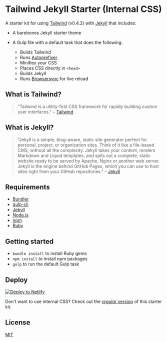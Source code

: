 # Tailwind Jekyll Starter (Internal CSS)
A starter kit for using [Tailwind](https://tailwindcss.com) (v0.4.2) with [Jekyll](https://jekyllrb.com/) that includes:
* A barebones Jekyll starter theme
* A Gulp file with a default task that does the following:

    * Builds Tailwind
    * Runs [Autoprefixer](https://github.com/postcss/autoprefixer)
    * Minifies your CSS
    * Places CSS directly in `<head>`
    * Builds Jekyll
    * Runs [Browsersync](https://www.browsersync.io/) for live reload

## What is Tailwind?
>"Tailwind is a utility-first CSS framework for rapidly building custom user interfaces."
– [Tailwind](https://tailwindcss.com)

## What is Jekyll?
>"Jekyll is a simple, blog-aware, static site generator perfect for personal, project, or organization sites. Think of it like a file-based CMS, without all the complexity. Jekyll takes your content, renders Markdown and Liquid templates, and spits out a complete, static website ready to be served by Apache, Nginx or another web server. Jekyll is the engine behind GitHub Pages, which you can use to host sites right from your GitHub repositories."
– [Jekyll](https://jekyllrb.com/)

## Requirements 
* [Bundler](http://bundler.io/)
* [gulp-cli](https://www.npmjs.com/package/gulp-cli)
* [Jekyll](https://jekyllrb.com/)
* [Node.js](https://nodejs.org/en/)
* [npm](https://www.npmjs.com/)
* [Ruby](https://www.ruby-lang.org/en/)

## Getting started
* `bundle install` to install Ruby gems
* `npm install` to install npm packages
* `gulp` to run the default Gulp task

## Deploy
[![Deploy to Netlify](https://www.netlify.com/img/deploy/button.svg)](https://app.netlify.com/start/deploy?repository=https://github.com/taylorbryant/tailwind-jekyll-internal)

Don't want to use internal CSS? Check out the [_regular_ version](https://github.com/taylorbryant/tailwind-jekyll) of this starter kit.

## License
[MIT](https://github.com/taylorbryant/tailwind-jekyll-internal/blob/master/LICENSE.md)
